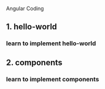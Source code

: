 Angular Coding

## 1. hello-world
### learn to implement hello-world

## 2. components
### learn to implement components